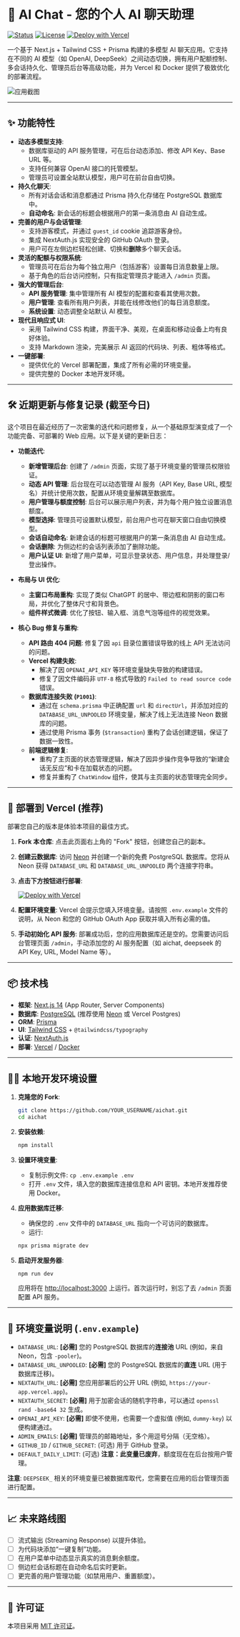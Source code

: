 # 🤖 AI Chat - 您的个人 AI 聊天助理

[![Status](https://img.shields.io/badge/status-active-success.svg)]()
[![License](https://img.shields.io/badge/license-MIT-blue.svg)](/LICENSE)
[![Deploy with Vercel](https://vercel.com/button)](https://vercel.com/new/clone?repository-url=https%3A%2F%2Fgithub.com%2FRem1x-2019%2Faichat&env=DATABASE_URL,DATABASE_URL_UNPOOLED,NEXTAUTH_URL,NEXTAUTH_SECRET,OPENAI_API_KEY,ADMIN_EMAILS&envDescription=Enter%20your%20environment%20variables%20for%20deployment.&project-name=my-ai-chat&repository-name=my-ai-chat)

一个基于 Next.js + Tailwind CSS + Prisma 构建的多模型 AI 聊天应用。它支持在不同的 AI 模型（如 OpenAI, DeepSeek）之间动态切换，拥有用户配额控制、多会话持久化、管理员后台等高级功能，并为 Vercel 和 Docker 提供了极致优化的部署流程。

![应用截图](https://raw.githubusercontent.com/Rem1x-2019/aichat/main/public/screenshot.png) 
<!-- 建议您将应用截图命名为 screenshot.png 并放在 public 目录下，然后替换上面的链接 -->

---

## ✨ 功能特性

- **动态多模型支持**:
    - 数据库驱动的 API 服务管理，可在后台动态添加、修改 API Key、Base URL 等。
    - 支持任何兼容 OpenAI 接口的托管模型。
    - 管理员可设置全站默认模型，用户可在前台自由切换。
- **持久化聊天**:
    - 所有对话会话和消息都通过 Prisma 持久化存储在 PostgreSQL 数据库中。
    - **自动命名**: 新会话的标题会根据用户的第一条消息由 AI 自动生成。
- **完善的用户与会话管理**:
    - 支持游客模式，并通过 `guest_id` cookie 追踪游客身份。
    - 集成 NextAuth.js 实现安全的 GitHub OAuth 登录。
    - 用户可在左侧边栏轻松创建、切换和**删除**多个聊天会话。
- **灵活的配额与权限系统**:
    - 管理员可在后台为每个独立用户（包括游客）设置每日消息数量上限。
    - 基于角色的后台访问控制，只有指定管理员才能进入 `/admin` 页面。
- **强大的管理后台**:
    - **API 服务管理**: 集中管理所有 AI 模型的配置和查看其使用次数。
    - **用户管理**: 查看所有用户列表，并能在线修改他们的每日消息额度。
    - **系统设置**: 动态调整全站默认 AI 模型。
- **现代且响应式 UI**:
    - 采用 Tailwind CSS 构建，界面干净、美观，在桌面和移动设备上均有良好体验。
    - 支持 Markdown 渲染，完美展示 AI 返回的代码块、列表、粗体等格式。
- **一键部署**:
    - 提供优化的 Vercel 部署配置，集成了所有必需的环境变量。
    - 提供完整的 Docker 本地开发环境。

---

## 🛠️ 近期更新与修复记录 (截至今日)

这个项目在最近经历了一次密集的迭代和问题修复，从一个基础原型演变成了一个功能完备、可部署的 Web 应用。以下是关键的更新日志：

- **功能迭代**:
    - **新增管理后台**: 创建了 `/admin` 页面，实现了基于环境变量的管理员权限验证。
    - **动态 API 管理**: 后台现在可以动态管理 AI 服务（API Key, Base URL, 模型名）并统计使用次数，配置从环境变量解耦至数据库。
    - **用户管理与额度控制**: 后台可以展示用户列表，并为每个用户独立设置消息额度。
    - **模型选择**: 管理员可设置默认模型，前台用户也可在聊天窗口自由切换模型。
    - **会话自动命名**: 新建会话的标题可根据用户的第一条消息由 AI 自动生成。
    - **会话删除**: 为侧边栏的会话列表添加了删除功能。
    - **用户认证 UI**: 新增了用户菜单，可显示登录状态、用户信息，并处理登录/登出操作。

- **布局与 UI 优化**:
    - **主窗口布局重构**: 实现了类似 ChatGPT 的居中、带边框和阴影的窗口布局，并优化了整体尺寸和背景色。
    - **组件样式微调**: 优化了按钮、输入框、消息气泡等组件的视觉效果。

- **核心 Bug 修复与重构**:
    - **API 路由 404 问题**: 修复了因 `api` 目录位置错误导致的线上 API 无法访问的问题。
    - **Vercel 构建失败**:
        - 解决了因 `OPENAI_API_KEY` 等环境变量缺失导致的构建错误。
        - 修复了因文件编码非 `UTF-8` 格式导致的 `Failed to read source code` 错误。
    - **数据库连接失败 (`P1001`)**:
        - 通过在 `schema.prisma` 中正确配置 `url` 和 `directUrl`，并添加对应的 `DATABASE_URL_UNPOOLED` 环境变量，解决了线上无法连接 Neon 数据库的问题。
        - 通过使用 Prisma 事务 (`$transaction`) 重构了会话创建逻辑，保证了数据一致性。
    - **前端逻辑修复**:
        - 重构了主页面的状态管理逻辑，解决了因异步操作竞争导致的“新建会话无反应”和卡在加载状态的问题。
        - 修复并重构了 `ChatWindow` 组件，使其与主页面的状态管理完全同步。

---

## 🚀 部署到 Vercel (推荐)

部署您自己的版本是体验本项目的最佳方式。

1.  **Fork 本仓库**: 点击此页面右上角的 "Fork" 按钮，创建您自己的副本。
2.  **创建云数据库**: 访问 [Neon](https://neon.tech/) 并创建一个新的免费 PostgreSQL 数据库。您将从 Neon 获得 `DATABASE_URL` 和 `DATABASE_URL_UNPOOLED` 两个连接字符串。
3.  **点击下方按钮进行部署**:

    [![Deploy with Vercel](https://vercel.com/button)](https://vercel.com/new/clone?repository-url=https%3A%2F%2Fgithub.com%2FRem1x-2019%2Faichat&env=DATABASE_URL,DATABASE_URL_UNPOOLED,NEXTAUTH_URL,NEXTAUTH_SECRET,OPENAI_API_KEY,ADMIN_EMAILS&envDescription=Enter%20your%20environment%20variables%20for%20deployment.&project-name=my-ai-chat&repository-name=my-ai-chat)

4.  **配置环境变量**: Vercel 会提示您填入环境变量。请按照 `.env.example` 文件的说明，从 Neon 和您的 GitHub OAuth App 获取并填入所有必需的值。
5.  **手动初始化 API 服务**: 部署成功后，您的应用数据库还是空的。您需要访问后台管理页面 `/admin`，手动添加您的 AI 服务配置（如 aichat, deepseek 的 API Key, URL, Model Name 等）。

---

## 📦 技术栈

- **框架**: [Next.js 14](https://nextjs.org/) (App Router, Server Components)
- **数据库**: [PostgreSQL](https://www.postgresql.org/) (推荐使用 [Neon](https://neon.tech/) 或 Vercel Postgres)
- **ORM**: [Prisma](https://www.prisma.io/)
- **UI**: [Tailwind CSS](https://tailwindcss.com/) + `@tailwindcss/typography`
- **认证**: [NextAuth.js](https://next-auth.js.org/)
- **部署**: [Vercel](https://vercel.com/) / [Docker](https://www.docker.com/)

---

## 🧑‍💻 本地开发环境设置

1.  **克隆您的 Fork**:
    ```bash
    git clone https://github.com/YOUR_USERNAME/aichat.git
    cd aichat
    ```

2.  **安装依赖**:
    ```bash
    npm install
    ```

3.  **设置环境变量**:
    *   复制示例文件: `cp .env.example .env`
    *   打开 `.env` 文件，填入您的数据库连接信息和 API 密钥。本地开发推荐使用 Docker。

4.  **应用数据库迁移**:
    *   确保您的 `.env` 文件中的 `DATABASE_URL` 指向一个可访问的数据库。
    *   运行:
      ```bash
      npx prisma migrate dev
      ```

5.  **启动开发服务器**:
    ```bash
    npm run dev
    ```
    应用将在 [http://localhost:3000](http://localhost:3000) 上运行。首次运行时，别忘了去 `/admin` 页面配置 API 服务。

---

## 🔐 环境变量说明 (`.env.example`)

- `DATABASE_URL`: **[必需]** 您的 PostgreSQL 数据库的**连接池** URL (例如，来自 Neon，包含 `-pooler`)。
- `DATABASE_URL_UNPOOLED`: **[必需]** 您的 PostgreSQL 数据库的**直连** URL (用于数据库迁移)。
- `NEXTAUTH_URL`: **[必需]** 您应用部署后的公开 URL (例如, `https://your-app.vercel.app`)。
- `NEXTAUTH_SECRET`: **[必需]** 用于加密会话的随机字符串，可以通过 `openssl rand -base64 32` 生成。
- `OPENAI_API_KEY`: **[必需]** 即使不使用，也需要一个虚拟值 (例如, `dummy-key`) 以便构建通过。
- `ADMIN_EMAILS`: **[必需]** 管理员的邮箱地址，多个用逗号分隔（无空格）。
- `GITHUB_ID` / `GITHUB_SECRET`: (可选) 用于 GitHub 登录。
- `DEFAULT_DAILY_LIMIT`: (可选) **注意：此变量已废弃**，额度现在在后台按用户管理。

**注意**: `DEEPSEEK_` 相关的环境变量已被数据库取代，您需要在应用的后台管理页面进行配置。

---

## 📈 未来路线图

- [ ] 流式输出 (Streaming Response) 以提升体验。
- [ ] 为代码块添加“一键复制”功能。
- [ ] 在用户菜单中动态显示真实的消息剩余额度。
- [ ] 侧边栏会话标题在自动命名后实时更新。
- [ ] 更完善的用户管理功能（如禁用用户、重置额度）。

---

## 📄 许可证

本项目采用 [MIT 许可证](/LICENSE)。